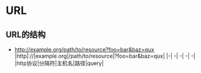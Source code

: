 # URL

## URL的结构
* http://example.org/path/to/resource?foo=bar&baz=qux
  |http|://|example.org|/path/to/resource|?foo=bar&baz=qux|
   |-|    -|    -|         -|               -|
   |http协议|分隔符|主机名|路径|query|
 